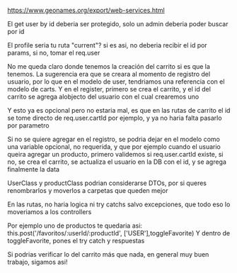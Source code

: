 
https://www.geonames.org/export/web-services.html




El get user by id deberia ser protegido, solo un admin deberia poder buscar por id

El profile seria tu ruta "current"? si es asi, no deberia recibir el id por params, si no, tomar el req.user

No me queda claro donde tenemos la creación del carrito si es que la tenemos. La sugerencia era que se creara al momento de registro del usuario, por lo que en el modelo de user, tendriamos una referencia con el modelo de carts. Y en el register, primero se crea el carrito, y el id del carrito se agrega alobjecto del usuario con el cual crearemos uno

Y esto ya es opcional pero no estaria mal, es que en las rutas de carrito el id se tome directo de req.user.cartId por ejemplo, y ya no haria falta pasarlo por parametro

Si no se quiere agregar en el registro, se podria dejar en el modelo como una variable opcional, no requerida, y que por ejemplo cuando el usuario queira agregar un producto, primero validemos si req.user.cartId existe, si no, se crea el carrito,  se actualiza el usuario en la DB con el id, y se agrega finalmente la data

UserClass y productClass podrian considerarse DTOs, por si queres renombrarlos y moverlos a carpetas que queden mejor

En las rutas, no haria logica ni try catchs salvo excepciones, que todo eso lo moveriamos a los controllers

Por ejemplo uno de productos te quedaria asi: this.post('/favoritos/:userId/:productId', ['USER'],toggleFavorite)
Y dentro de toggleFavorite, pones el try catch y respuestas




Si podrias verificar lo del carrito más que nada, en general muy buen trabajo, sigamos asi!
